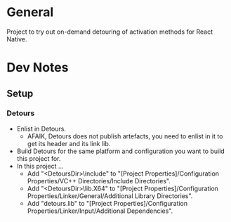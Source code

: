 
# General
Project to try out on-demand detouring of activation methods for React Native.

# Dev Notes
## Setup

### Detours
- Enlist in Detours.
  - AFAIK, Detours does not publish artefacts, you need to enlist in it to get its header and its link lib.
- Build Detours for the same platform and configuration you want to build this project for.
- In this project ...
  - Add "\<DetoursDir\>\include" to "[Project Properties]/Configuration Properties/VC++ Directories/Include Directories".
  - Add "\<DetoursDir\>\lib.X64" to "[Project Properties]/Configuration Properties/Linker/General/Additional Library Directories".
  - Add "detours.lib" to "[Project Properties]/Configuration Properties/Linker/Input/Additional Dependencies".

